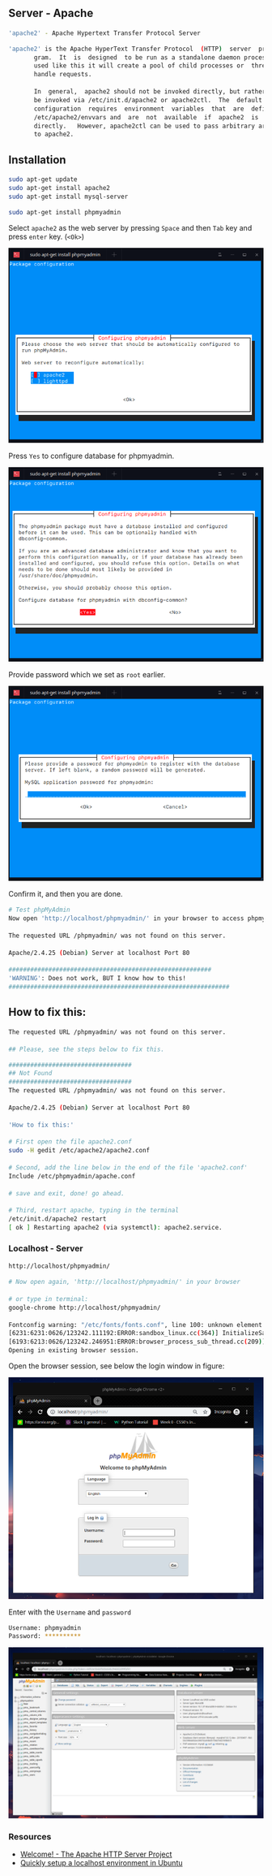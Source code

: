 ## Server - Apache

```bash
'apache2' - Apache Hypertext Transfer Protocol Server
```

```bash
'apache2' is the Apache HyperText Transfer Protocol  (HTTP)  server  pro‐
       gram.  It  is  designed  to be run as a standalone daemon process. When
       used like this it will create a pool of child processes or  threads  to
       handle requests.

       In  general,  apache2 should not be invoked directly, but rather should
       be invoked via /etc/init.d/apache2 or apache2ctl.  The  default  Debian
       configuration  requires  environment  variables  that  are  defined  in
       /etc/apache2/envvars and  are  not  available  if  apache2  is  started
       directly.   However, apache2ctl can be used to pass arbitrary arguments
       to apache2.

```

## Installation

```bash
sudo apt-get update
sudo apt-get install apache2
sudo apt-get install mysql-server

```

```bash
sudo apt-get install phpmyadmin
```
Select ```apache2``` as the web server by pressing ```Space``` and then ```Tab``` key and press ```enter``` key. (```<Ok>```)

![](pictures/apache2.png)

Press ```Yes``` to configure database for phpmyadmin.

![](pictures/database_phpmyadmin.png)

Provide password which we set as ```root``` earlier.

![](pictures/password_root_db.png)

Confirm it, and then you are done.

```bash
# Test phpMyAdmin
Now open 'http://localhost/phpmyadmin/' in your browser to access phpmyadmin and you can login with username and password both as root.

The requested URL /phpmyadmin/ was not found on this server.

Apache/2.4.25 (Debian) Server at localhost Port 80

########################################################
'WARNING': Does not work, BUT I know how to this!
#############################################################
```

## How to fix this: 

```bash
The requested URL /phpmyadmin/ was not found on this server.

## Please, see the steps below to fix this.
```

```bash
##################################
## Not Found
##################################
The requested URL /phpmyadmin/ was not found on this server.

Apache/2.4.25 (Debian) Server at localhost Port 80

'How to fix this:'

# First open the file apache2.conf
sudo -H gedit /etc/apache2/apache2.conf

# Second, add the line below in the end of the file 'apache2.conf'
Include /etc/phpmyadmin/apache.conf

# save and exit, done! go ahead.

# Third, restart apache, typing in the terminal
/etc/init.d/apache2 restart
[ ok ] Restarting apache2 (via systemctl): apache2.service.
```

### Localhost - Server
```bash
http://localhost/phpmyadmin/
```

```bash
# Now open again, 'http://localhost/phpmyadmin/' in your browser

# or type in terminal:
google-chrome http://localhost/phpmyadmin/

Fontconfig warning: "/etc/fonts/fonts.conf", line 100: unknown element "blank"
[6231:6231:0626/123242.111192:ERROR:sandbox_linux.cc(364)] InitializeSandbox() called with multiple threads in process gpu-process.
[6193:6213:0626/123242.246951:ERROR:browser_process_sub_thread.cc(209)] Waited 3 ms for network service
Opening in existing browser session.
```

Open the browser session, see below the login window in figure:

![](pictures/server_login.png)

Enter with the ```Username``` and ```password```
```bash
Username: phpmyadmin
Password: **********
```

![](pictures/server_localhost_logged.png)


### Resources

- [Welcome! - The Apache HTTP Server Project](https://httpd.apache.org/)
- [Quickly setup a localhost environment in Ubuntu](https://blog.ashfame.com/2011/03/quickly-setup-localhost-environment-ubuntu/)